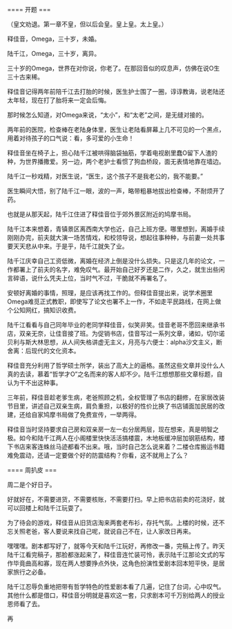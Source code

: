 


==== 开题  ===


（皇文劝退。第一章不皇，但以后会皇。皇上皇。太上皇。）

释佳音，Omega，三十岁，未婚。

陆千江，Omega，三十岁，离异。

三十岁的Omega，世界在对你说，你老了。在那回音似的叹息声，仿佛在说O生三十古来稀。

释佳音记得两年前陪千江去打胎的时候，医生护士围了一圈，谆谆教诲，说老陆还太年轻，现在打了胎将来一定会后悔。

那时候怎么知道，对Omega来说，“太小”，和“太老”之间，是无缝对接的。

两年前的医院，检查棒在老陆身体里，医生让老陆看屏幕上几不可见的一个黑点，用着对待孩子的口气说：看，多可爱的小生命！

释佳音坐在椅子上，担心陆千江被哄得脑袋抽筋，学着电视剧里蠢O留下人渣的种，为世界播撒爱。另一边，两个老护士看惯了狗血桥段，面无表情地靠在墙边。

陆千江一秒戏精，对医生说，“医生，这个孩子不是我老公的，我不能要。”

医生瞬间大悟，别了陆千江一眼，波的一声，略带粗暴地拔出检查棒，不耐烦开了药。

也就是从那天起，陆千江住进了释佳音位于郊外景区附近的鸠摩书局。

陆千江本来想着，青镇景区离西南大学也近，自己上班方便。哪里想到，离婚手续刚刚办完，前夫就大演一场苦情戏，和校领导说，想起往事种种，与前妻一处共事要天天悲从中来。于是乎，陆千江就失了业。

陆千江庆幸自己工资低微，离婚在经济上倒是没什么损失。只是这几年的论文，一作都署上了前夫的名字，难免叹气。最开始自己好歹还是二作，久之，就生出些闲言碎语，说什么凭夫上位，当时气不过，干脆就不再署名了。

安顿好离婚的事情，照理，是应该再找工作的。但释佳音提出来，说学术圈里Omega难觅正式教职，即使写了论文也署不上一作，不如走平民路线，在网上做个公知网红，搞知识收费。

陆千江看看与自己同年毕业的老同学释佳音，似笑非笑。佳音老哥不愿回来继承书店，双亲无奈，让佳音接了班。为促销书店，佳音写过一系列文章，诸如，切尔诺贝利与斯大林思想，从人间失格讲虚无主义，月亮与六便士：alpha沙文主义，断舍离：后现代的文化资本。

释佳音充分利用了哲学硕士所学，装出了高大上的逼格。虽然这些文章并没什么人真的去读，慕着“哲学才O”之名而来的客人却不少。陆千江想想那些文章标题，自认为干不出这种事。

三年前，释佳音趁老爹生病，老爸照顾之机，全权管理了书店的翻修，在家居改装节目里，讲述自己双亲生病，肩负重担，以极好的性价比换了书店铺面加民居的改建，还给自家鸠摩书局做了免费宣传，一举两得。

释佳音当时坚持要求自己房和双亲房一左一右分居两层，现在想来，真是明智之极。如今和陆千江两人在小阁楼里快快活活搞楼震，木地板缓冲层加钢筋结构，楼下书店来客连蛛丝马迹都看不出来。哦，当时自己怎么说来着？二楼仓库搬运书籍难免震动，还请一定要做个好的防震结构？你看，这不就用上了么？


==== 周扒皮  ===


周二是个好日子。

好就好在，不需要进货，不需要核账，不需要打扫。早上把书店前卖的花浇好，就可以回楼上和陆千江玩耍了。

为了待会的游戏，释佳音从旧货店淘来两套老布衫，存托气氛。上楼的时候，还不忘关照老爸，客人要说来找自己呢，就说自己不在，让人家改日再来。

嘿嘿嘿。剧本都写好了，就等今天和陆千江玩好，再修改一番，完稿上传了。昨天陆千江看完稿子，那脸都涨起来了，释佳音连忙装可怜，表示陆千江那论文式的写作毕竟曲高和寡，现在两人想要挣点外快，这角色扮演性爱剧本回本短平快，是居家旅行之必备。

陆千江忍辱负重地把带有哲学特色的性爱剧本看了几遍，记住了台词，心中叹气。其他什么都是借口，释佳音分明就是喜欢这一套，只求剧本可千万别给两人的授业恩师看了去。

再